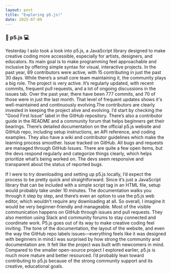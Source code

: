 ```yaml
---
layout: post
title: "Exploring p5.js!"
date: 2025-07-09
---
```

### 🎨 p5.js 💻
Yesterday I aslo took a look into p5.js, a JavaScript library designed to make creative coding more accessible, especially for artists,
designers, and educators. Its main goal is to make programming feel approachable and inclusive by offering simple syntax for visual,
interactive projects. In the past year, 89 contributors were active, with 15 contributing in just the past 30 days. While there’s a small
core team maintaining it, the community plays a big role. The project is very active. It’s regularly updated, with recent commits, frequent
pull requests, and a lot of ongoing discussions in the issues tab. Over the past year, there have been 777 commits, and 70 of those were in
just the last month. That level of frequent updates shows it's well-maintained and continuously evolving.The contributors are clearly
invested in keeping the project alive and evolving. I’d start by checking the "Good First Issue" label in the GitHub repository. There’s
also a contributor guide in the README and a community forum that helps beginners get their bearings. There’s detailed documentation on the
official p5.js website and GitHub repo, including setup instructions, an API reference, and coding examples. They also have a wiki and
contributor guidelines which make the learning process smoother. Issue tracked on GitHub. All bugs and requests are managed through GitHub
Issues. There are quite a few open items, but the devs respond regularly and categorize things clearly, which helps prioritize what’s being
worked on. The devs seem responsive and transparent about the status of reported bugs. 

If I were to try downloading and setting up p5.js locally, I’d expect the process to be pretty quick and straightforward. Since it’s just a
JavaScript library that can be included with a simple script tag in an HTML file, setup would probably take under 10 minutes. The
documentation walks you through it step by step, and there’s even an option to use the p5.js web editor, which wouldn’t require any
downloading at all. So overall, I imagine it would be very beginner-friendly and manageable. Most of the visible communication happens on
GitHub through issues and pull requests. They also mention using Slack and community forums to stay connected and coordinate work. P5.js
goes out of its way to make creative coding feel inviting. The tone of the documentation, the layout of the website, and even the way the
GitHub repo labels issues—everything feels like it was designed with beginners in mind.I was surprised by how strong the community and
documentation are. It felt like the project was built with newcomers in mind. Compared to the smaller open-source project I explored
earlier, p5.js is much more mature and better resourced. I’d probably lean toward contributing to p5.js because of the strong community
support and its creative, educational goals.
